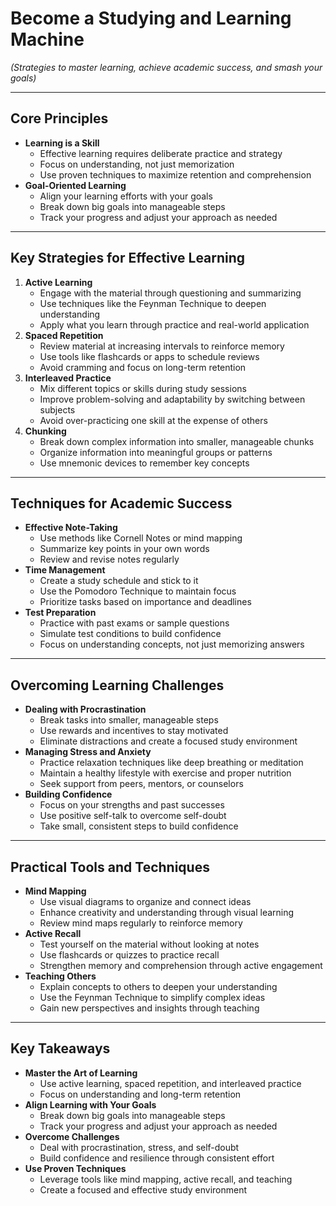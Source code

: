 # Become a Studying and Learning Machine

*(Strategies to master learning, achieve academic success, and smash your goals)*

---

## Core Principles

- **Learning is a Skill**
  - Effective learning requires deliberate practice and strategy
  - Focus on understanding, not just memorization
  - Use proven techniques to maximize retention and comprehension
- **Goal-Oriented Learning**
  - Align your learning efforts with your goals
  - Break down big goals into manageable steps
  - Track your progress and adjust your approach as needed

---

## Key Strategies for Effective Learning

1. **Active Learning**
   - Engage with the material through questioning and summarizing
   - Use techniques like the Feynman Technique to deepen understanding
   - Apply what you learn through practice and real-world application
2. **Spaced Repetition**
   - Review material at increasing intervals to reinforce memory
   - Use tools like flashcards or apps to schedule reviews
   - Avoid cramming and focus on long-term retention
3. **Interleaved Practice**
   - Mix different topics or skills during study sessions
   - Improve problem-solving and adaptability by switching between subjects
   - Avoid over-practicing one skill at the expense of others
4. **Chunking**
   - Break down complex information into smaller, manageable chunks
   - Organize information into meaningful groups or patterns
   - Use mnemonic devices to remember key concepts

---

## Techniques for Academic Success

- **Effective Note-Taking**
  - Use methods like Cornell Notes or mind mapping
  - Summarize key points in your own words
  - Review and revise notes regularly
- **Time Management**
  - Create a study schedule and stick to it
  - Use the Pomodoro Technique to maintain focus
  - Prioritize tasks based on importance and deadlines
- **Test Preparation**
  - Practice with past exams or sample questions
  - Simulate test conditions to build confidence
  - Focus on understanding concepts, not just memorizing answers

---

## Overcoming Learning Challenges

- **Dealing with Procrastination**
  - Break tasks into smaller, manageable steps
  - Use rewards and incentives to stay motivated
  - Eliminate distractions and create a focused study environment
- **Managing Stress and Anxiety**
  - Practice relaxation techniques like deep breathing or meditation
  - Maintain a healthy lifestyle with exercise and proper nutrition
  - Seek support from peers, mentors, or counselors
- **Building Confidence**
  - Focus on your strengths and past successes
  - Use positive self-talk to overcome self-doubt
  - Take small, consistent steps to build confidence

---

## Practical Tools and Techniques

- **Mind Mapping**
  - Use visual diagrams to organize and connect ideas
  - Enhance creativity and understanding through visual learning
  - Review mind maps regularly to reinforce memory
- **Active Recall**
  - Test yourself on the material without looking at notes
  - Use flashcards or quizzes to practice recall
  - Strengthen memory and comprehension through active engagement
- **Teaching Others**
  - Explain concepts to others to deepen your understanding
  - Use the Feynman Technique to simplify complex ideas
  - Gain new perspectives and insights through teaching

---

## Key Takeaways

- **Master the Art of Learning**
  - Use active learning, spaced repetition, and interleaved practice
  - Focus on understanding and long-term retention
- **Align Learning with Your Goals**
  - Break down big goals into manageable steps
  - Track your progress and adjust your approach as needed
- **Overcome Challenges**
  - Deal with procrastination, stress, and self-doubt
  - Build confidence and resilience through consistent effort
- **Use Proven Techniques**
  - Leverage tools like mind mapping, active recall, and teaching
  - Create a focused and effective study environment

